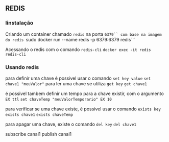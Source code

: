 ## REDIS

### Iinstalação

Criando um container chamado ``redis`` na porta ```6379`` com base na imagem do redis
```sudo docker run --name redis -p 6379:6379 redis```

Acessando o redis com o comando ``redis-cli``
```docker exec -it redis redis-cli```

### Usando redis
para definir uma chave é possivel usar o comando ``set key value``
```set chave1 "meuValor"```
para ler uma chave se utiliza ``get key``
```get chave1```

é possivel tambem definir um tempo para a chave existir, com o argumento ``EX ttl``
```set chaveTemp "meuValorTemporario" EX 10```

para verificar se uma chave existe, é possivel usar o comando ``exists key``
``` exists chave1 ```
``` exists chaveTemp ```

para apagar uma chave, existe o comando ``del key``
```del chave1```


subscribe canal1
publish canal1